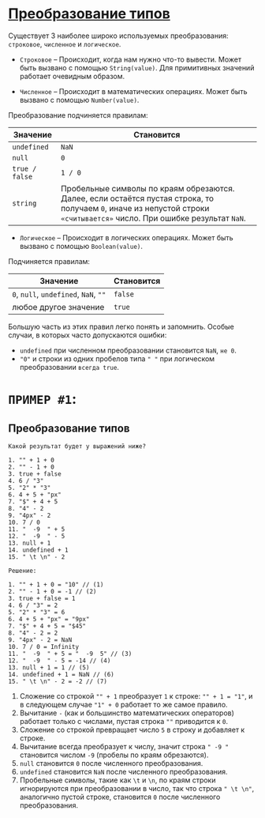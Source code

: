 # **[Преобразование типов](https://learn.javascript.ru/type-conversions)**

Существует 3 наиболее широко используемых преобразования: `строковое`, `численное` и `логическое`.

- `Строковое` – Происходит, когда нам нужно что-то вывести. Может быть вызвано с помощью `String(value)`. Для примитивных значений работает очевидным образом.

- `Численное` – Происходит в математических операциях. Может быть вызвано с помощью `Number(value)`.

Преобразование подчиняется правилам:

| Значение       | Становится                                                                                                                                                               |
| -------------- | ------------------------------------------------------------------------------------------------------------------------------------------------------------------------ |
| `undefined`    | `NaN`                                                                                                                                                                    |
| `null`         | `0`                                                                                                                                                                      |
| `true / false` | `1 / 0 `                                                                                                                                                                 |
| `string`       | Пробельные символы по краям обрезаются. Далее, если остаётся пустая строка, то получаем `0`, иначе из непустой строки `«считывается»` число. При ошибке результат `NaN`. |

- `Логическое` – Происходит в логических операциях. Может быть вызвано с помощью `Boolean(value)`.

Подчиняется правилам:

| Значение                              | Становится |
| ------------------------------------- | ---------- |
| `0`, `null`, `undefined`, `NaN`, `""` | `false`    |
| любое другое значение                 | `true`     |

Большую часть из этих правил легко понять и запомнить. Особые случаи, в которых часто допускаются ошибки:

- `undefined` при численном преобразовании становится `NaN`, `не 0`.
- `"0"` и строки из одних пробелов типа `" "` при логическом преобразовании `всегда true`.

# `ПРИМЕР #1`:

## Преобразование типов

`Какой результат будет у выражений ниже?`

```
1. "" + 1 + 0
2. "" - 1 + 0
3. true + false
4. 6 / "3"
5. "2" * "3"
6. 4 + 5 + "px"
7. "$" + 4 + 5
8. "4" - 2
9. "4px" - 2
10. 7 / 0
11. "  -9  " + 5
12. "  -9  " - 5
13. null + 1
14. undefined + 1
15. " \t \n" - 2
```

`Решение:`

```
1. "" + 1 + 0 = "10" // (1)
2. "" - 1 + 0 = -1 // (2)
3. true + false = 1
4. 6 / "3" = 2
5. "2" * "3" = 6
6. 4 + 5 + "px" = "9px"
7. "$" + 4 + 5 = "$45"
8. "4" - 2 = 2
9. "4px" - 2 = NaN
10. 7 / 0 = Infinity
11. "  -9  " + 5 = "  -9  5" // (3)
12. "  -9  " - 5 = -14 // (4)
13. null + 1 = 1 // (5)
14. undefined + 1 = NaN // (6)
15. " \t \n" - 2 = -2 // (7)
```

1. Сложение со строкой `"" + 1` преобразует `1` к строке: `"" + 1 = "1"`, и в следующем случае `"1" + 0` работает то же самое правило.
2. Вычитание `-` (как и большинство математических операторов) работает только с числами, пустая строка `""` приводится к `0`.
3. Сложение со строкой превращает число `5` в строку и добавляет к строке.
4. Вычитание всегда преобразует к числу, значит строка `" -9 "` становится числом `-9` (пробелы по краям обрезаются).
5. `null` становится `0` после численного преобразования.
6. `undefined` становится `NaN` после численного преобразования.
7. Пробельные символы, такие как `\t` и `\n`, по краям строки игнорируются при преобразовании в число, так что строка `" \t \n"`, аналогично пустой строке, становится `0` после численного преобразования.

